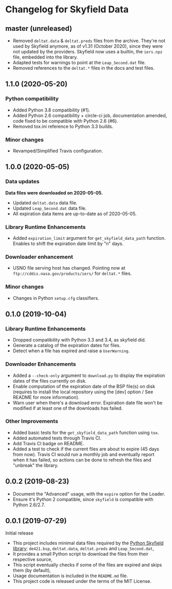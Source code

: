 # Changelog for Skyfield Data

## master (unreleased)

* Removed `deltat.data` & `deltat.preds` files from the archive. They're not used by Skyfield anymore, as of v1.31 (October 2020), since they were not updated by the providers. Skyfield now uses a builtin, the `iers.npz` file, embedded into the library.
* Adapted tests for warnings to point at the `Leap_Second.dat` file.
* Removed references to the `deltat.*` files in the docs and test files.

## 1.1.0 (2020-05-20)

### Python compatibility

* Added Python 3.8 compatibility (#1).
* Added Python 2.6 compatibility + circle-ci job, documentation amended, code fixed to be compatible with Python 2.6 (#6).
* Removed tox.ini reference to Python 3.3 builds.

### Minor changes

* Revamped/Simplified Travis configuration.

## 1.0.0 (2020-05-05)

### Data updates

**Data files were downloaded on 2020-05-05.**

* Updated ``deltat.data`` data file.
* Updated ``Leap_Second.dat`` data file.
* All expiration data items are up-to-date as of 2020-05-05.

### Library Runtime Enhancements

* Added ``expiration_limit`` argument for ``get_skyfield_data_path`` function. Enables to shift the expiration date limit by "n" days.

### Downloader enhancement

* USNO file serving host has changed. Pointing now at ``ftp://cddis.nasa.gov/products/iers/`` for ``deltat.*`` files.

### Minor changes

* Changes in Python ``setup.cfg`` classifiers.

## 0.1.0 (2019-10-04)

### Library Runtime Enhancements

* Dropped compatibility with Python 3.3 and 3.4, as skyfield did.
* Generate a catalog of the expiration dates for files.
* Detect when a file has expired and raise a ``UserWarning``.

### Downloader Enhancements

* Added a ``--check-only`` argument to ``download.py`` to display the expiration dates of the files currently on disk.
* Enable computation of the expiration date of the BSP file(s) on disk (requires to install the local repository using the [dev] option / See README for more information).
* Warn user when there's a download error. Expiration date file won't be modified if at least one of the downloads has failed.

### Other Improvements

* Added basic tests for the ``get_skyfield_data_path`` function using `tox`.
* Added automated tests through Travis CI.
* Add Travis CI badge on README.
* Added a test to check if the current files are about to expire (45 days from now). Travis CI would run a monthly job and eventually report when it has failed, so actions can be done to refresh the files and "unbreak" the library.

## 0.0.2 (2019-08-23)

* Document the "Advanced" usage, with the ``expire`` option for the Loader.
* Ensure it's Python 2 compatible, since ``skyfield`` is compatible with Python 2.6/2.7.

## 0.0.1 (2019-07-29)

Initial release

* This project includes minimal data files required by the [Python Skyfield library](https://rhodesmill.org/skyfield/): `de421.bsp`, `deltat.data`, `deltat.preds` and `Leap_Second.dat`,
* It provides a small Python script to download the files from their respective source,
* This script eventually checks if some of the files are expired and skips them (by default),
* Usage documentation is included in the `README.md` file.
* This project code is released under the terms of the MIT License.
